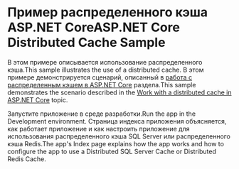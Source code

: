 # <a name="aspnet-core-distributed-cache-sample"></a><span data-ttu-id="06a3f-101">Пример распределенного кэша ASP.NET Core</span><span class="sxs-lookup"><span data-stu-id="06a3f-101">ASP.NET Core Distributed Cache Sample</span></span>

<span data-ttu-id="06a3f-102">В этом примере описывается использование распределенного кэша.</span><span class="sxs-lookup"><span data-stu-id="06a3f-102">This sample illustrates the use of a distributed cache.</span></span> <span data-ttu-id="06a3f-103">В этом примере демонстрируется сценарий, описанный в [работа с распределенным кэшем в ASP.NET Core](https://docs.microsoft.com/aspnet/core/performance/caching/distributed) раздела.</span><span class="sxs-lookup"><span data-stu-id="06a3f-103">This sample demonstrates the scenario described in the [Work with a distributed cache in ASP.NET Core](https://docs.microsoft.com/aspnet/core/performance/caching/distributed) topic.</span></span>

<span data-ttu-id="06a3f-104">Запустите приложение в среде разработки.</span><span class="sxs-lookup"><span data-stu-id="06a3f-104">Run the app in the Development environment.</span></span> <span data-ttu-id="06a3f-105">Страница индекса приложения объясняется, как работает приложение и как настроить приложение для использования распределенного кэша SQL Server или распределенного кэша Redis.</span><span class="sxs-lookup"><span data-stu-id="06a3f-105">The app's Index page explains how the app works and how to configure the app to use a Distributed SQL Server Cache or Distributed Redis Cache.</span></span>
